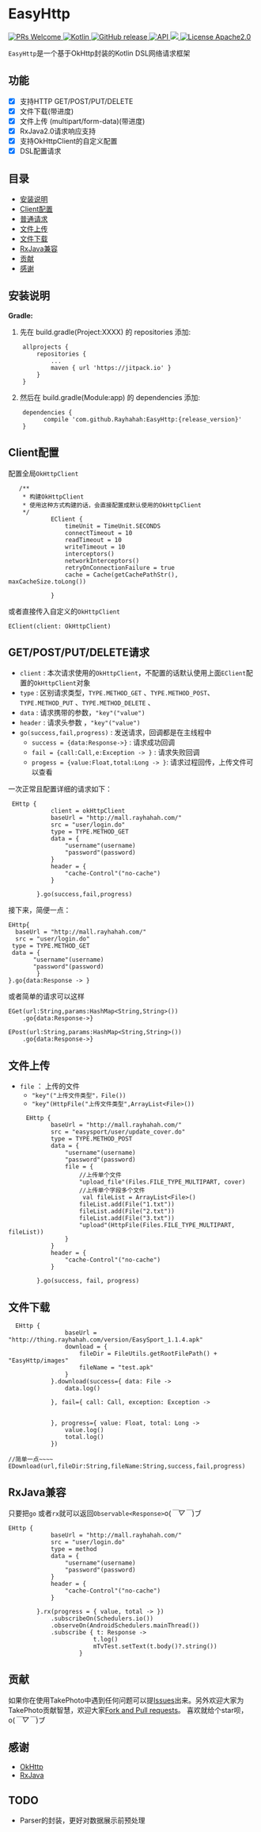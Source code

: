 # EasyHttp
[![PRs Welcome](https://img.shields.io/badge/PRs-Welcome-brightgreen.svg)](https://github.com/Rayhahah/EasyHttp/pulls)[ ![Kotlin](https://img.shields.io/badge/Kotlin-1.2.0-blue.svg)](http://kotlinlang.org)[ ![GitHub release](https://img.shields.io/github/release/Rayhahah/EasyHttp.svg?maxAge=2592000?style=flat-square)](https://github.com/Rayhahah/EasyHttp/releases)[ ![API](https://img.shields.io/badge/API-19%2B-brightgreen.svg?style=flat)](https://android-arsenal.com/api?level=19)[ ![](https://jitpack.io/v/rayhahah/easyhttp.svg)](https://jitpack.io/#rayhahah/easyhttp)[ ![License Apache2.0](http://img.shields.io/badge/license-MIT-blue.svg?style=flat)](https://github.com/Rayhahah/EasyHttp/blob/master/LICENSE)

`EasyHttp`是一个基于OkHttp封装的Kotlin DSL网络请求框架

## 功能
- [x] 支持HTTP GET/POST/PUT/DELETE
- [x] 文件下载(带进度)
- [x] 文件上传 (multipart/form-data)(带进度)
- [x] RxJava2.0请求响应支持
- [x] 支持OkHttpClient的自定义配置
- [x] DSL配置请求

## 目录
- [安装说明](#安装说明)
- [Client配置](#Client配置)
- [普通请求](#普通请求)
- [文件上传](#文件上传)
- [文件下载](#文件下载)
- [RxJava兼容](#RxJava兼容)
- [贡献](#贡献)
- [感谢](#感谢)

## 安装说明

**Gradle:**
1. 先在 build.gradle(Project:XXXX) 的 repositories 添加:
```
	allprojects {
		repositories {
			...
			maven { url 'https://jitpack.io' }
		}
	}
```

2. 然后在 build.gradle(Module:app) 的 dependencies 添加:

```
	dependencies {
		  compile 'com.github.Rayhahah:EasyHttp:{release_version}'
	}
```

## Client配置
配置全局`OkHttpClient`

```
   /**
    * 构建OkHttpClient
    * 使用这种方式构建的话，会直接配置成默认使用的OkHttpClient
    */
            EClient {
                timeUnit = TimeUnit.SECONDS
                connectTimeout = 10
                readTimeout = 10
                writeTimeout = 10
                interceptors()
                networkInterceptors()
                retryOnConnectionFailure = true
                cache = Cache(getCachePathStr(), maxCacheSize.toLong())

            }
```

或者直接传入自定义的`OkHttpClient`

```
EClient(client: OkHttpClient)
```

## GET/POST/PUT/DELETE请求
- `client` : 本次请求使用的`OkHttpClient`，不配置的话默认使用上面`EClient`配置的`OkHttpClient`对象
- `type` : 区别请求类型，`TYPE.METHOD_GET` 、`TYPE.METHOD_POST`、`TYPE.METHOD_PUT` 、`TYPE.METHOD_DELETE` 、
- `data` :  请求携带的参数，`"key"("value")`
- `header` : 请求头参数 ，`"key"("value")`
- `go(success,fail,progress)` : 发送请求，回调都是在主线程中
	- `success = {data:Response->}` : 请求成功回调
	- `fail = {call:Call,e:Exception -> }` : 请求失败回调
	- `progess = {value:Float,total:Long -> }`: 请求过程回传，上传文件可以查看

一次正常且配置详细的请求如下：
```
 EHttp {
		    client = okHttpClient
            baseUrl = "http://mall.rayhahah.com/"
            src = "user/login.do"
            type = TYPE.METHOD_GET
            data = {
                "username"(username)
                "password"(password)
            }
            header = {
                "cache-Control"("no-cache")
            }

        }.go(success,fail,progress)
```

接下来，简便一点：
```
EHttp{
  baseUrl = "http://mall.rayhahah.com/"
  src = "user/login.do"
 type = TYPE.METHOD_GET
 data = {
       "username"(username)
       "password"(password)
        }
}.go{data:Response -> }

```

或者简单的请求可以这样


```
EGet(url:String,params:HashMap<String,String>())
	.go{data:Response->}

EPost(url:String,params:HashMap<String,String>())
	.go{data:Response->}
```


## 文件上传

- `file` ： 上传的文件
	- `"key"("上传文件类型"，File())`
	- `"key"(HttpFile("上传文件类型",ArrayList<File>())`

```
     EHttp {
            baseUrl = "http://mall.rayhahah.com/"
            src = "easysport/user/update_cover.do"
            type = TYPE.METHOD_POST
            data = {
                "username"(username)
                "password"(password)
                file = {
	                //上传单个文件
                    "upload_file"(Files.FILE_TYPE_MULTIPART, cover)
                    //上传单个字段多个文件
                     val fileList = ArrayList<File>()
                    fileList.add(File("1.txt"))
                    fileList.add(File("2.txt"))
                    fileList.add(File("3.txt"))
                    "upload"(HttpFile(Files.FILE_TYPE_MULTIPART, fileList))
                }
            }
            header = {
                "cache-Control"("no-cache")
            }

        }.go(success, fail, progress)

```



## 文件下载


```
  EHttp {
                baseUrl = "http://thing.rayhahah.com/version/EasySport_1.1.4.apk"
                download = {
                    fileDir = FileUtils.getRootFilePath() + "EasyHttp/images"
                    fileName = "test.apk"
                }
            }.download(success={ data: File ->
                data.log()

            }, fail={ call: Call, exception: Exception ->


            }, progress={ value: Float, total: Long ->
                value.log()
                total.log()
            })

//简单一点~~~~
EDownload(url,fileDir:String,fileName:String,success,fail,progress)
```


## RxJava兼容
只要把`go` 或者`rx`就可以返回`Observable<Response>`o(*￣▽￣*)ブ

```
EHttp {
            baseUrl = "http://mall.rayhahah.com/"
            src = "user/login.do"
            type = method
            data = {
                "username"(username)
                "password"(password)
            }
            header = {
                "cache-Control"("no-cache")
            }

        }.rx(progress = { value, total -> })
	        .subscribeOn(Schedulers.io())
            .observeOn(AndroidSchedulers.mainThread())
            .subscribe { t: Response ->
                        t.log()
                        mTvTest.setText(t.body()?.string())
                    }
```


## 贡献
如果你在使用TakePhoto中遇到任何问题可以提[Issues](https://github.com/Rayhahah/EasyHttp/issues)出来。另外欢迎大家为TakePhoto贡献智慧，欢迎大家[Fork and Pull requests](https://github.com/Rayhahah/EasyHttp)。
喜欢就给个star呗，o(*￣▽￣*)ブ

## 感谢
- [OkHttp](https://github.com/square/okhttp/)
- [RxJava](https://github.com/ReactiveX/RxJava/)


## TODO
- Parser的封装，更好对数据展示前预处理